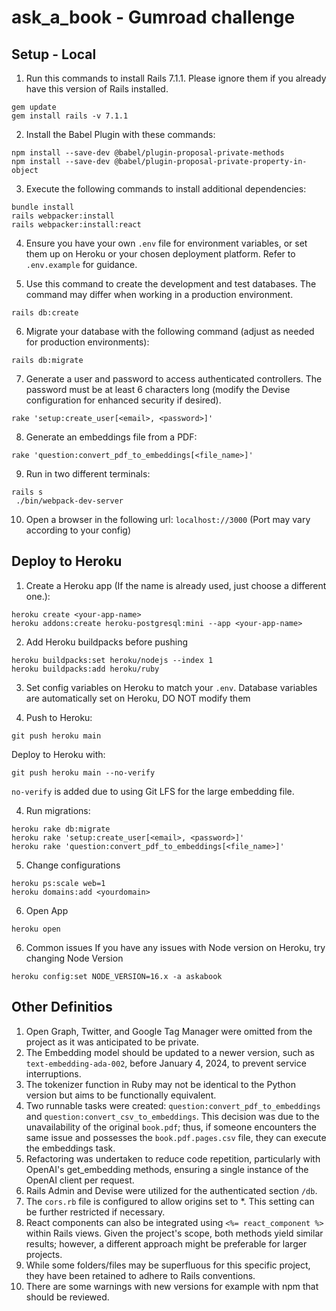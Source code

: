 # ask_a_book - Gumroad challenge
## Setup - Local

1. Run this commands to install Rails 7.1.1. 
Please ignore them if you already have this version of Rails installed.
```
gem update
gem install rails -v 7.1.1
```

2. Install the Babel Plugin with these commands:
```
npm install --save-dev @babel/plugin-proposal-private-methods
npm install --save-dev @babel/plugin-proposal-private-property-in-object
```

3. Execute the following commands to install additional dependencies:
```
bundle install
rails webpacker:install
rails webpacker:install:react
```

4. Ensure you have your own `.env` file for environment variables, or set them up on Heroku or your chosen deployment platform.
Refer to `.env.example` for guidance.

5. Use this command to create the development and test databases. The command may differ when working in a production environment.
```
rails db:create
```

6. Migrate your database with the following command (adjust as needed for production environments):
```
rails db:migrate
```

7. Generate a user and password to access authenticated controllers. The password must be at least 6 characters long (modify the Devise configuration for enhanced security if desired).
```
rake 'setup:create_user[<email>, <password>]'
```

8. Generate an embeddings file from a PDF:
```
rake 'question:convert_pdf_to_embeddings[<file_name>]'
```

9. Run in two different terminals: 
```
rails s
 ./bin/webpack-dev-server
```

10. Open a browser in the following url: `localhost://3000`  (Port may vary according to your config)


## Deploy to Heroku

1. Create a Heroku app (If the name is already used, just choose a different one.): 

```
heroku create <your-app-name>
heroku addons:create heroku-postgresql:mini --app <your-app-name>
```

2. Add Heroku buildpacks before pushing
```
heroku buildpacks:set heroku/nodejs --index 1
heroku buildpacks:add heroku/ruby
```

3. Set config variables on Heroku to match your `.env`.
Database variables are automatically set on Heroku, DO NOT modify them

4. Push to Heroku:

```
git push heroku main
```

Deploy to Heroku with:
```
git push heroku main --no-verify
```
`no-verify` is added due to using Git LFS for the large embedding file.

4. Run migrations:
```
heroku rake db:migrate
heroku rake 'setup:create_user[<email>, <password>]'
heroku rake 'question:convert_pdf_to_embeddings[<file_name>]'
```

5. Change configurations
```
heroku ps:scale web=1
heroku domains:add <yourdomain>
```

6. Open App
```
heroku open
```

6. Common issues
If you have any issues with Node version on Heroku, try changing Node Version
```
heroku config:set NODE_VERSION=16.x -a askabook
```

## Other Definitios
1. Open Graph, Twitter, and Google Tag Manager were omitted from the project as it was anticipated to be private.
2. The Embedding model should be updated to a newer version, such as `text-embedding-ada-002`, before January 4, 2024, to prevent service interruptions.
3. The tokenizer function in Ruby may not be identical to the Python version but aims to be functionally equivalent.
4. Two runnable tasks were created: `question:convert_pdf_to_embeddings` and `question:convert_csv_to_embeddings`. This decision was due to the unavailability of the original `book.pdf`; thus, if someone encounters the same issue and possesses the `book.pdf.pages.csv` file, they can execute the embeddings task.
5. Refactoring was undertaken to reduce code repetition, particularly with OpenAI's get_embedding methods, ensuring a single instance of the OpenAI client per request.
6. Rails Admin and Devise were utilized for the authenticated section `/db`.
7. The `cors.rb` file is configured to allow origins set to *. This setting can be further restricted if necessary.
8. React components can also be integrated using `<%= react_component %>` within Rails views. Given the project's scope, both methods yield similar results; however, a different approach might be preferable for larger projects.
9. While some folders/files may be superfluous for this specific project, they have been retained to adhere to Rails conventions.
10. There are some warnings with new versions for example with npm that should be reviewed. 

